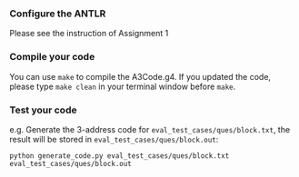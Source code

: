 ### Configure the ANTLR
Please see the instruction of Assignment 1

### Compile your code
You can use `make` to compile the A3Code.g4. If you updated the code, please type `make clean` in your terminal window before `make`.

### Test your code
e.g. Generate the 3-address code for `eval_test_cases/ques/block.txt`, the result will be stored in `eval_test_cases/ques/block.out`:

`python generate_code.py eval_test_cases/ques/block.txt eval_test_cases/ques/block.out`




